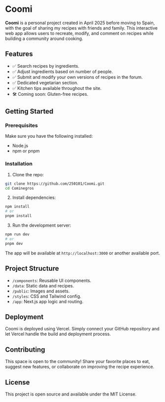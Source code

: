 # Coomi

**Coomi** is a personal project created in April 2025 before moving to Spain, with the goal of sharing my recipes with friends and family. This interactive web app allows users to recreate, modify, and comment on recipes while building a community around cooking.

## Features

- ✅ Search recipes by ingredients.
- ✅ Adjust ingredients based on number of people.
- ✅ Submit and modify your own versions of recipes in the forum.
- ✅ Dedicated vegetarian section.
- ✅ Kitchen tips available throughout the site.
- 🛠 Coming soon: Gluten-free recipes.

## Getting Started

### Prerequisites

Make sure you have the following installed:

- Node.js
- npm or pnpm

### Installation

1. Clone the repo:

```bash
git clone https://github.com/250101/Coomi.git
cd Cominegros
```

2. Install dependencies:

```bash
npm install
# or
pnpm install
```

3. Run the development server:

```bash
npm run dev
# or
pnpm dev
```

The app will be available at `http://localhost:3000` or another available port.

## Project Structure

- `/components`: Reusable UI components.
- `/data`: Static data and recipes.
- `/public`: Images and assets.
- `/styles`: CSS and Tailwind config.
- `/app`: Next.js app logic and routing.

## Deployment

Coomi is deployed using Vercel. Simply connect your GitHub repository and let Vercel handle the build and deployment process.

## Contributing

This space is open to the community! Share your favorite places to eat, suggest new features, or collaborate on improving the recipe experience.

## License

This project is open source and available under the MIT License.